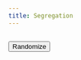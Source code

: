 ```yaml
---
title: Segregation
---
```


<script src="/assets/flocc.js"></script>
    
<pre id="container"></pre>
<button id="reset">Randomize</button>

<script>
var container = document.getElementById('container');
var width = 50;
var height = 20;
var grid = new flocc.GridEnvironment(width, height);

function setup() {

    grid.loop(function(x, y, agent) {

        grid.removeAgent(x, y);

        if (Math.random() < 0.05) return;
        
        var agent = grid.addAgent(x, y);
        agent.set('value', Math.random() > 0.5 ? 'X' : '.');
        agent.addRule(tick);
    });
}

function tick(agent) {

    var x = agent.get('x');
    var y = agent.get('y');
    var value = agent.get('value');

    var percentLike = 0;
    var neighbors = 0;

    for (var dx = -1; dx <= 1; dx++) {

        for (var dy = -1; dy <= 1; dy++) {
            
            if (dx === 0 && dy === 0) continue;
            
            var maybeNeighbor = grid.getAgent(x + dx, y + dy);
            if (!maybeNeighbor) continue;

            neighbors++;
            if (maybeNeighbor.get('value') === value) percentLike++;
        }
    }
    
    if (neighbors === 0) return;

    percentLike /= neighbors;

    if (percentLike < 0.5) move(agent, percentLike);
}

function move(agent, percentLike) {
    var space = grid.getRandomOpenCell();
    grid.swap(agent.get('x'), agent.get('y'), space.x, space.y);
}

function render() {

    container.innerHTML = '';
    grid.loop(function(x, y, agent) {
        container.innerHTML += agent ? agent.get('value') : ' ';
        if (x === width - 1) container.innerHTML += '\n';
    });

    grid.tick();

    setTimeout(render, 250);
}

setup();
render();

document.getElementById('reset').addEventListener('click', setup);
</script>